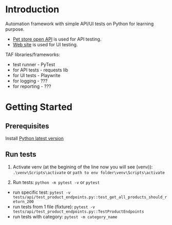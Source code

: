 # Introduction
Automation framework with simple API/UI tests on Python for learning purpose.
 - [Pet store open API](https://petstore.swagger.io/) is used for API testing.
 - [Web site](https://petstore.swagger.io/) is used for UI testing.

TAF libraries/frameworks: 
 - test runner - PyTest
 - for API tests - requests lib
 - for UI tests - Playwrite
 - for logging - ???
 - for reporting - ???


# Getting Started

## Prerequisites

Install [Python latest version](https://www.python.org/downloads/)

## Run tests

1. Activate venv (at the begining of the line now you will see (venv)): 
`.\venv\Scripts\activate` or `path to env folder\venv\Scripts\activate`

2. Run tests: `python -m pytest -v` or `pytest`
- run specific test: `pytest -v tests/api/test_product_endpoints.py::test_get_all_products_should_return_200`
- run tests from 1 file (fixture): `pytest -v tests/api/test_product_endpoints.py::TestProductEndpoints`
- run tests with category: `pytest -m category_name`